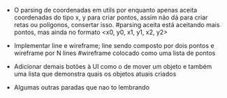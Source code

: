 - O parsing de coordenadas em utils por enquanto apenas aceita coordenadas do tipo x, y para criar pontos, assim não dá para criar retas ou polígonos, consertar isso.
#parsing aceita está aceitando mais pontos, mas ainda no formato <x0, y0, x1, y1, x2, y2>

- Implementar line e wireframe; line sendo composto por dois pontos e wireframe por N lines
#wireframe colocado como uma lista de pontos

- Adicionar demais botões à UI como o de mover um objeto e também uma lista que demonstra quais os objetos atuais criados

- Algumas outras paradas que nao to lembrando